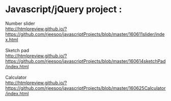 # Javascript/jQuery project :

Number slider<br />
http://htmlpreview.github.io/?https://github.com/rjeesoo/javascriptProjects/blob/master/160611slider/index.html
<br />
<br />
Sketch pad<br />
http://htmlpreview.github.io/?https://github.com/rjeesoo/javascriptProjects/blob/master/160614sketchPad/index.html
<br />
<br />
Calculator<br />
http://htmlpreview.github.io/?https://github.com/rjeesoo/javascriptProjects/blob/master/160625Calculator/index.html
<br />
<br />
